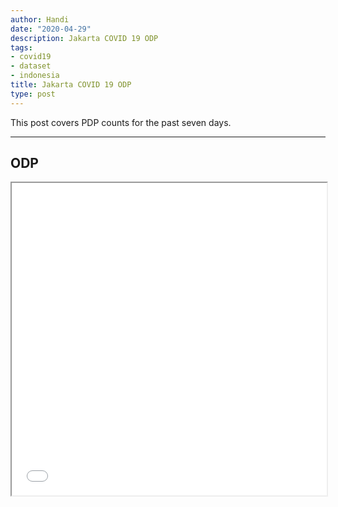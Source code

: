 ```yaml
---
author: Handi
date: "2020-04-29"
description: Jakarta COVID 19 ODP
tags:
- covid19
- dataset
- indonesia
title: Jakarta COVID 19 ODP
type: post
---
```


This post covers PDP counts for the past seven days.
<!--more-->
---

## ODP
<iframe seamless src="/leafmap/leafMapODP.html" width="100%" height="500"></iframe>